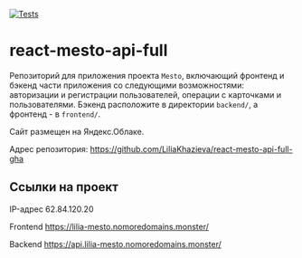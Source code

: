[![Tests](https://github.com/yandex-praktikum/react-mesto-api-full-gha/actions/workflows/tests.yml/badge.svg)](https://github.com/yandex-praktikum/react-mesto-api-full-gha/actions/workflows/tests.yml)
# react-mesto-api-full
Репозиторий для приложения проекта `Mesto`, включающий фронтенд и бэкенд части приложения со следующими возможностями: авторизации и регистрации пользователей, операции с карточками и пользователями. Бэкенд расположите в директории `backend/`, а фронтенд - в `frontend/`. 
  
Сайт размещен на Яндекс.Облаке.

Адрес репозитория: https://github.com/LiliaKhazieva/react-mesto-api-full-gha

## Ссылки на проект

IP-адрес 62.84.120.20

Frontend https://lilia-mesto.nomoredomains.monster/

Backend https://api.lilia-mesto.nomoredomains.monster/

